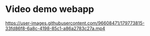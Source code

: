 # Video demo webapp


https://user-images.githubusercontent.com/96608471/179773815-33fd86f8-6a8c-4198-85c1-a86a2783c27a.mp4

